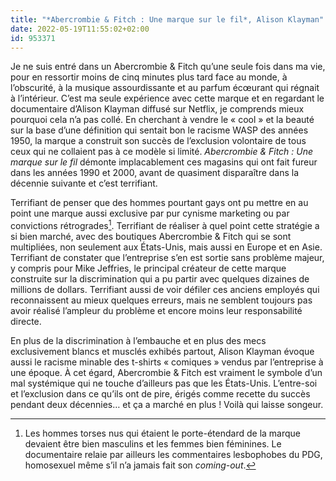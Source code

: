 ```yaml
---
title: "*Abercrombie & Fitch : Une marque sur le fil*, Alison Klayman"
date: 2022-05-19T11:55:02+02:00
id: 953371 
---
```


Je ne suis entré dans un Abercrombie & Fitch qu’une seule fois dans ma vie, pour en ressortir moins de cinq minutes plus tard face au monde, à l’obscurité, à la musique assourdissante et au parfum écœurant qui régnait à l’intérieur. C’est ma seule expérience avec cette marque et en regardant le documentaire d’Alison Klayman diffusé sur Netflix, je comprends mieux pourquoi cela n’a pas collé. En cherchant à vendre le « cool » et la beauté sur la base d’une définition qui sentait bon le racisme WASP des années 1950, la marque a construit son succès de l’exclusion volontaire de tous ceux qui ne collaient pas à ce modèle si limité. *Abercrombie & Fitch : Une marque sur le fil* démonte implacablement ces magasins qui ont fait fureur dans les années 1990 et 2000, avant de quasiment disparaître dans la décennie suivante et c’est terrifiant.

Terrifiant de penser que des hommes pourtant gays ont pu mettre en au point une marque aussi exclusive par pur cynisme marketing ou par convictions rétrogrades[^1]. Terrifiant de réaliser à quel point cette stratégie a si bien marché, avec des boutiques Abercrombie & Fitch qui se sont multipliées, non seulement aux États-Unis, mais aussi en Europe et en Asie. Terrifiant de constater que l’entreprise s’en est sortie sans problème majeur, y compris pour Mike Jeffries, le principal créateur de cette marque construite sur la discrimination qui a pu partir avec quelques dizaines de millions de dollars. Terrifiant aussi de voir défiler ces anciens employés qui reconnaissent au mieux quelques erreurs, mais ne semblent toujours pas avoir réalisé l’ampleur du problème et encore moins leur responsabilité directe. 

En plus de la discrimination à l’embauche et en plus des mecs exclusivement blancs et musclés exhibés partout, Alison Klayman évoque aussi le racisme minable des t-shirts « comiques » vendus par l’entreprise à une époque. À cet égard, Abercrombie & Fitch est vraiment le symbole d’un mal systémique qui ne touche d’ailleurs pas que les États-Unis. L’entre-soi et l’exclusion dans ce qu’ils ont de pire, érigés comme recette du succès pendant deux décennies… et ça a marché en plus ! Voilà qui laisse songeur.

[^1]: Les hommes torses nus qui étaient le porte-étendard de la marque devaient être bien masculins et les femmes bien féminines. Le documentaire relaie par ailleurs les commentaires lesbophobes du PDG, homosexuel même s’il n’a jamais fait son *coming-out*.
